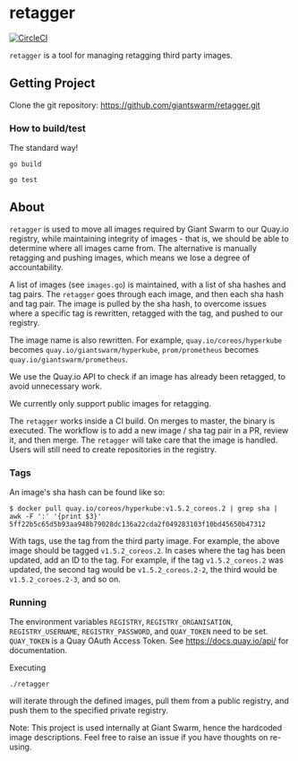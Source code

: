 # retagger

[![CircleCI](https://circleci.com/gh/giantswarm/retagger.svg?style=shield)](https://circleci.com/gh/giantswarm/retagger)

`retagger` is a tool for managing retagging third party images.

## Getting Project

Clone the git repository: https://github.com/giantswarm/retagger.git

### How to build/test

The standard way!

```
go build
```
```
go test
```

## About

`retagger` is used to move all images required by Giant Swarm to our Quay.io registry, while maintaining integrity of images - that is, we should be able to determine where all images came from. The alternative is manually retagging and pushing images, which means we lose a degree of accountability.

A list of images (see `images.go`) is maintained, with a list of sha hashes and tag pairs. The `retagger` goes through each image, and then each sha hash and tag pair. The image is pulled by the sha hash, to overcome issues where a specific tag is rewritten, retagged with the tag, and pushed to our registry.

The image name is also rewritten. For example, `quay.io/coreos/hyperkube` becomes `quay.io/giantswarm/hyperkube`, `prom/prometheus` becomes `quay.io/giantswarm/prometheus`.

We use the Quay.io API to check if an image has already been retagged, to avoid unnecessary work.

We currently only support public images for retagging.

The `retagger` works inside a CI build. On merges to master, the binary is executed. The workflow is to add a new image / sha tag pair in a PR, review it, and then merge. The `retagger` will take care that the image is handled. Users will still need to create repositories in the registry.

### Tags

An image's sha hash can be found like so:

```
$ docker pull quay.io/coreos/hyperkube:v1.5.2_coreos.2 | grep sha | awk -F ':' '{print $3}'
5ff22b5c65d5b93aa948b79028dc136a22cda2f049283103f10bd45650b47312
```

With tags, use the tag from the third party image. For example, the above image should be tagged `v1.5.2_coreos.2`. In cases where the tag has been updated, add an ID to the tag. For example, if the tag `v1.5.2_coreos.2` was updated, the second tag would be `v1.5.2_coreos.2-2`, the third would be `v1.5.2_coroes.2-3`, and so on.

### Running

The environment variables `REGISTRY`, `REGISTRY_ORGANISATION`, `REGISTRY_USERNAME`, `REGISTRY_PASSWORD`, and `QUAY_TOKEN` need to be set.
`QUAY_TOKEN` is a Quay OAuth Access Token. See https://docs.quay.io/api/ for documentation.

Executing
```
./retagger
```
will iterate through the defined images, pull them from a public registry, and push them to the specified private registry.

Note: This project is used internally at Giant Swarm, hence the hardcoded image descriptions.
Feel free to raise an issue if you have thoughts on re-using.
